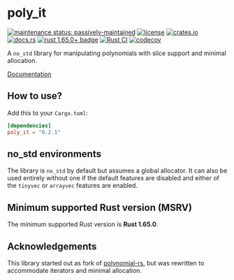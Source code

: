 # poly_it

[![maintenance status: passively-maintained](https://img.shields.io/badge/maintenance-passively--maintained-yellowgreen.svg)](https://doc.rust-lang.org/cargo/reference/manifest.html#the-badges-section)
[![license](https://img.shields.io/crates/l/poly_it.svg)](LICENSE)
[![crates.io](https://img.shields.io/crates/v/poly_it.svg)](https://crates.io/crates/poly_it)
[![docs.rs](https://img.shields.io/docsrs/poly_it/latest)](https://docs.rs/poly_it/latest/)
[![rust 1.65.0+ badge](https://img.shields.io/badge/rust-1.65.0+-93450a.svg)](https://doc.rust-lang.org/cargo/reference/manifest.html#the-rust-version-field)
[![Rust CI](https://github.com/SkyeC0re/polyit-rs/actions/workflows/rust-ci.yml/badge.svg)](https://github.com/SkyeC0re/polyit-rs/actions/workflows/rust-ci.yml)
[![codecov](https://codecov.io/gh/SkyeC0re/polyit-rs/branch/master/graph/badge.svg?token=UIj6XoEUBm)](https://codecov.io/gh/SkyeC0re/polyit-rs)

A `no_std` library for manipulating polynomials with slice support and minimal allocation.

[Documentation](https://docs.rs/poly_it/latest/)

## How to use?

Add this to your `Cargo.toml`:

```toml
[dependencies]
poly_it = "0.2.1"
```

## no_std environments

The library is `no_std` by default but assumes a global allocator. It can also be used entirely without one if the default features
are disabled and either of the `tinyvec` or `arrayvec` features are enabled.

## Minimum supported Rust version (MSRV)

The minimum supported Rust version is **Rust 1.65.0**.

## Acknowledgements

This library started out as fork of [polynomial-rs](https://github.com/gifnksm/polynomial-rs),
but was rewritten to accommodate iterators and minimal allocation.